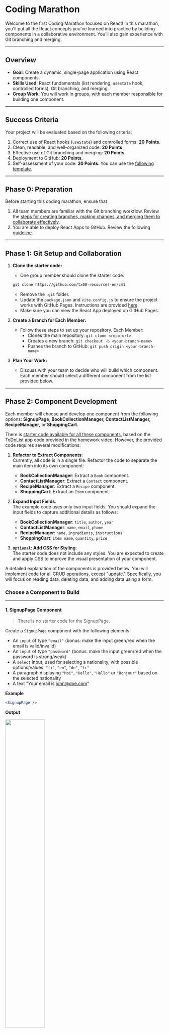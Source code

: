 # Coding Marathon 

Welcome to the first Coding Marathon focused on React! In this marathon, you'll put all the React concepts you've learned into practice by building components in a collaborative environment. You’ll also gain experience with Git branching and merging.

---
## Overview

- **Goal**: Create a dynamic, single-page application using React components.
- **Skills Used**: React fundamentals (list rendering, `useState` hook, controlled forms), Git branching, and merging.
- **Group Work**: You will work in groups, with each member responsible for building one component.

---
## Success Criteria

Your project will be evaluated based on the following criteria:
1. Correct use of React hooks (`useState`) and controlled forms: **20 Points**.
2. Clean, readable, and well-organized code: **20 Points**.
3. Effective use of Git branching and merging: **20 Points**.
4. Deployment to GitHub: **20 Points**.
5. Self-assessment of your code: **20 Points**. You can use the [following template](./cm-template.md).

---
## Phase 0: Preparation

Before starting this coding marathon, ensure that 

1. All team members are familiar with the Git branching workflow. Review the [steps for creating branches, making changes, and merging them to collaborate effectively](./git-branches.md).
2. You are able to deploy React Apps to GitHub.  Review the following [guideline](./demo-deployment.md).


---
## Phase 1: Git Setup and Collaboration



1. **Clone the starter code:**
   - One group member should clone the starter code: 
   ```sh
   git clone https://github.com/tx00-resources-en/cm1
   ```
   - Remove the `.git` folder.
   - Update the `package.json` and `vite.config.js` to ensure the project works with GitHub Pages. Instructions are provided [here](./demo-deployment.md).
   - Make sure you can view the React App deployed on GitHub Pages.

2. **Create a Branch for Each Member:**
   - Follow these steps to set up your repository. Each Member:
     - Clones the main repository: `git clone <repo-url>`
     - Creates a new branch: `git checkout -b <your-branch-name>`
     - Pushes the branch to GitHub: `git push origin <your-branch-name>`

3. **Plan Your Work:**
   - Discuss with your team to decide who will build which component. Each member should select a different component from the list provided below.

---
## Phase 2: Component Development

Each member will choose and develop one component from the following options: **SignupPage**, **BookCollectionManager, ContactListManager, RecipeManager,** or **ShoppingCart**.

There is [starter code available for all these components](./react2.md), based on the ToDoList app code provided in the homework video. However, the provided code requires several modifications:

1. **Refactor to Extract Components**:  
   Currently, all code is in a single file. Refactor the code to separate the main item into its own component:
   - **BookCollectionManager**: Extract a `Book` component.
   - **ContactListManager**: Extract a `Contact` component.
   - **RecipeManager**: Extract a `Recipe` component.
   - **ShoppingCart**: Extract an `Item` component.

2. **Expand Input Fields**:  
   The example code uses only two input fields. You should expand the input fields to capture additional details as follows:
   - **BookCollectionManager**: `title`, `author`, `year`
   - **ContactListManager**: `name`, `email`, `phone`
   - **RecipeManager**: `name`, `ingredients`, `instructions`
   - **ShoppingCart**: `item name`, `quantity`, `price` 

3. **`Optional`: Add CSS for Styling**:  
   The starter code does not include any styles. You are expected to create and apply CSS to improve the visual presentation of your component.

A detailed explanation of the components is provided below. You will implement code for all CRUD operations, except "update." Specifically, you will focus on reading data, deleting data, and adding data using a form.


### Choose a Component to Build

---
#### 1. SignupPage Component

> There is no starter code for the SignupPage.

Create a `SignupPage` component with the following elements:

- An `input` of type `"email"` (bonus: make the input green/red when the email is valid/invalid)
- An `input` of type `"password"` (bonus: make the input green/red when the password is strong/weak)
- A `select` input, used for selecting a nationality, with possible options/values: `"fi"`, `"en"`, `"de"`, `"fr"`
- A paragraph displaying `"Moi"`, `"Hello"`, `"Hallo"` or `"Bonjour"` based on the selected nationality
- A text "Your email is john@doe.com"

**Example**

```jsx
<SignupPage />
```

**Output**

<img src="./img/signup.png" width="50%">
<!-- ![image](./img/signup.png) -->

---
#### 2. BookCollectionManager Component

Develop a Book Collection Manager that allows users to add, view, and delete books:
- **State Management**: Use the `useState` hook to manage the book list and input fields (`title`, `author`, `year`).
- **Controlled Forms**: Ensure all inputs are controlled components.
- **List Rendering**: Render the list of books using the `.map()` method.
- **Functions**: Implement functions to add and delete books.

**Example**

```jsx
<BookCollectionManager />
```

**Output**

![image](./img/book-manager.png)

---
#### 3. ContactListManager Component

Create a simple Contact List Manager to add, view, and delete contacts:
- **State Management**: Use the `useState` hook to handle the contact list and input fields (`name`, `email`, `phone`).
- **Controlled Forms**: Manage input values using controlled components.
- **List Rendering**: Render contacts dynamically with the `.map()` method.
- **Functions**: Provide functions to add and delete contacts.

**Example**

```jsx
<ContactListManager />
```

---
#### 4. RecipeManager Component

Build a Recipe Manager that lets users add, view, and delete recipes:
- **State Management**: Use the `useState` hook for the recipe list and input fields (`name`, `ingredients`, `instructions`).
- **Controlled Forms**: Handle inputs as controlled components.
- **List Rendering**: Render the recipe ingredients and instructions as list items.
- **Functions**: Add and delete recipes through functions.


**Example**

```jsx
<RecipeManager />
```

---
#### 5. ShoppingCart Component

Develop a Shopping Cart where users can add, update quantities, and remove items:
- **State Management**: Use the `useState` hook to manage cart items and input fields (`itemName`, `quantity`, `price`).
- **Controlled Forms**: Use controlled components for inputs.
- **List Rendering**: Display items dynamically with the `.map()` function.
- **Functions**: Implement functions to add items, update quantities, and remove items.

**Example**

```jsx
<RecipeShoppingCartManager />
```

---
## Phase 3: Merge and Review

1. **Merge Branches:**
   - Once all members have completed their components:
     - Create a pull request to merge each branch into the main branch.
     - Review each other's code for consistency, readability, and proper usage of React concepts.
     - Merge the branches after resolving any conflicts.

2. **Final Testing:**
   - Test the integrated application to ensure all components work together smoothly.


---
## Phase 4: Deploy your app to GitHub

- To deploy your app to GitHub, please follow this [guideline](./demo-deployment.md).
<!-- 

Notes:
- When deploying a React app to **GitHub Pages**, it’s recommended to use `HashRouter` instead of `BrowserRouter` for handling routing. This is because `BrowserRouter` relies on the HTML5 history API, which requires server-side configuration to support client-side routing. Without this configuration, refreshing a page or directly navigating to a route can result in a 404 error on GitHub Pages, since it only serves static files and lacks server-side routing support.
- In contrast, `HashRouter` uses the hash portion of the URL (e.g., `example.com/#/page1`) to simulate different routes on the client side without requiring server configuration. This makes it a better fit for static hosting environments like GitHub Pages, ensuring that all routes work correctly even when the page is reloaded or accessed directly. 
- [GitHub Actions to automate the deployment of your React app to GitHub ](./cicd.md)
-->



---
## Success Criteria

Your project will be evaluated based on the following criteria:
1. Correct use of React hooks (`useState`) and controlled forms: **15 Points**.
2. Clean, readable, and well-organized code: **15 Points**.
3. Effective use of Git branching and merging: **20 Points**.
4. Deployment to GitHub: **15 Points**.
5. Self-assessment of your code: **15 Points**. You can use the [following template](./cm-template.md).


---

Happy coding! 🚀







